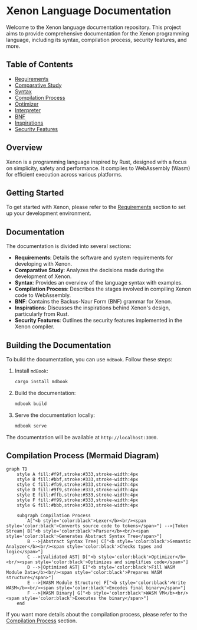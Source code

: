 # Xenon Language Documentation

Welcome to the Xenon language documentation repository. This project aims to provide comprehensive documentation for the Xenon programming language, including its syntax, compilation process, security features, and more.

## Table of Contents

- [Requirements](src/requirements.md)
- [Comparative Study](src/comparative_study.md)
- [Syntax](src/syntax.md)
- [Compilation Process](src/compilation_process.md)
- [Optimizer](src/optimizer.md)
- [Interpreter](src/interpreter.md)
- [BNF](src/xenon.bnf)
- [Inspirations](src/inspirations.md)
- [Security Features](src/security_features.md)

## Overview

Xenon is a programming language inspired by Rust, designed with a focus on simplicity, safety and performance. It compiles to WebAssembly (Wasm) for efficient execution across various platforms.

## Getting Started

To get started with Xenon, please refer to the [Requirements](src/requirements.md) section to set up your development environment.

## Documentation

The documentation is divided into several sections:

- **Requirements**: Details the software and system requirements for developing with Xenon.
- **Comparative Study**: Analyzes the decisions made during the development of Xenon.
- **Syntax**: Provides an overview of the language syntax with examples.
- **Compilation Process**: Describes the stages involved in compiling Xenon code to WebAssembly.
- **BNF**: Contains the Backus-Naur Form (BNF) grammar for Xenon.
- **Inspirations**: Discusses the inspirations behind Xenon's design, particularly from Rust.
- **Security Features**: Outlines the security features implemented in the Xenon compiler.

## Building the Documentation

To build the documentation, you can use `mdBook`. Follow these steps:

1. Install `mdBook`:
    ```sh
    cargo install mdbook
    ```

2. Build the documentation:
    ```sh
    mdbook build
    ```

3. Serve the documentation locally:
    ```sh
    mdbook serve
    ```

The documentation will be available at `http://localhost:3000`.

## Compilation Process (Mermaid Diagram)

```mermaid
graph TD
    style A fill:#f9f,stroke:#333,stroke-width:4px
    style B fill:#bbf,stroke:#333,stroke-width:4px
    style C fill:#fb9,stroke:#333,stroke-width:4px
    style D fill:#9f9,stroke:#333,stroke-width:4px
    style E fill:#ffb,stroke:#333,stroke-width:4px
    style F fill:#f99,stroke:#333,stroke-width:4px
    style G fill:#bbb,stroke:#333,stroke-width:4px

    subgraph Compilation Process
        A["<b style='color:black'>Lexer</b><br/><span style='color:black'>Converts source code to tokens</span>"] -->|Token Stream| B["<b style='color:black'>Parser</b><br/><span style='color:black'>Generates Abstract Syntax Tree</span>"]
        B -->|Abstract Syntax Tree| C["<b style='color:black'>Semantic Analyzer</b><br/><span style='color:black'>Checks types and logic</span>"]
        C -->|Validated AST| D["<b style='color:black'>Optimizer</b><br/><span style='color:black'>Optimizes and simplifies code</span>"]
        D -->|Optimized AST| E["<b style='color:black'>Fill WASM Module Data</b><br/><span style='color:black'>Prepares WASM structure</span>"]
        E -->|WASM Module Structure| F["<b style='color:black'>Write WASM</b><br/><span style='color:black'>Encodes final binary</span>"]
        F -->|WASM Binary| G["<b style='color:black'>WASM VM</b><br/><span style='color:black'>Executes the binary</span>"]
    end
```

If you want more details about the compilation process, please refer to the [Compilation Process](src/compilation_process.md) section.